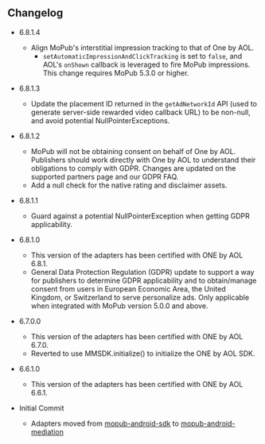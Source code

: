 ## Changelog
  * 6.8.1.4
    * Align MoPub's interstitial impression tracking to that of One by AOL. 
        * `setAutomaticImpressionAndClickTracking` is set to `false`, and AOL's `onShown` callback is leveraged to fire MoPub impressions. This change requires MoPub 5.3.0 or higher.

  * 6.8.1.3
    * Update the placement ID returned in the `getAdNetworkId` API (used to generate server-side rewarded video callback URL) to be non-null, and avoid potential NullPointerExceptions.


  * 6.8.1.2
    * MoPub will not be obtaining consent on behalf of One by AOL. Publishers should work directly with One by AOL to understand their obligations to comply with GDPR. Changes are updated on the supported partners page and our GDPR FAQ.
    * Add a null check for the native rating and disclaimer assets.

  * 6.8.1.1
    * Guard against a potential NullPointerException when getting GDPR applicability.

  * 6.8.1.0
    * This version of the adapters has been certified with ONE by AOL 6.8.1.
    * General Data Protection Regulation (GDPR) update to support a way for publishers to determine GDPR applicability and to obtain/manage consent from users in European Economic Area, the United Kingdom, or Switzerland to serve personalize ads. Only applicable when integrated with MoPub version 5.0.0 and above.

  * 6.7.0.0
    * This version of the adapters has been certified with ONE by AOL 6.7.0.
    * Reverted to use MMSDK.initialize() to initialize the ONE by AOL SDK.

  * 6.6.1.0
    * This version of the adapters has been certified with ONE by AOL 6.6.1.

  * Initial Commit
  	* Adapters moved from [mopub-android-sdk](https://github.com/mopub/mopub-android-sdk) to [mopub-android-mediation](https://github.com/mopub/mopub-android-mediation/)